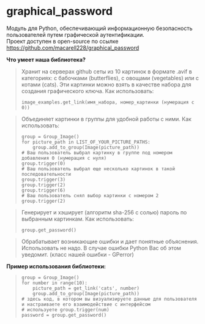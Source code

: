 # graphical_password
Модуль для Python, обеспечивающий информационную безопасность пользователей путем графической аутентификации. \
Проект доступен в open-source по ссылке https://github.com/macarell228/graphical_password

**Что умеет наша библиотека?**
> Хранит на серверах github сеты из 10 картинок в формате .avif в категориях: с бабочками (butterflies), с овощами (vegetables) или с котами (cats). Эти картинки можно взять в качестве набора для создания графического ключа. Как использовать:
> 
> `image_examples.get_link(имя_набора, номер_картинки (нумерация с 0))`

> Oбъединяет картинки в группы для удобной работы с ними. Как использовать:
>
> `group = Group_Image()`\
> `for picture_path in LIST_OF_YOUR_PICTURE_PATHS:` \
> `    group.add_to_group(Image(picture_path))` \
> `# Ваш пользователь выбрал картинку в группе под номером добавления 0 (нумерация с нуля)` \
> `group.trigger(0)` \
> `# Ваш пользователь выбрал еще несколько картинок в такой последовательности` \
> `group.trigger(3)` \
> `group.trigger(2)` \
> `group.trigger(6)` \
> `# Ваш пользователь снял выбор картинки с номером 2` \
> `group.trigger(2)` 

> Генерирует и хэширует (алгоритм sha-256 c солью) пароль по выбранным картинкам. Как использовать:
>
> `group.get_password()`

> Обрабатывает возникающие ошибки и дает понятные объяснения. Использовать не надо. В случае ошибки Python Вас об этом уведомит. (класс нашей ошибки - GPerror)

**Пример использования библиотеки:**
> 
> `group = Group_Image()` \
> `for number in range(10):` \
> `    picture_path = get_link('cats', number)`\
> `    group.add_to_group(Image(picture_path))`\
> `# здесь код, в котором вы визуализируете данные для пользователя и настраиваете его взаимодействие с интерфейсом` \
> `# используете group.trigger(num)`\
> `password = group.get_password()`

